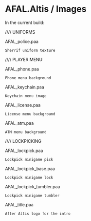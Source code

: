 # AFAL.Altis / Images

In the current build:

//// UNIFORMS

  AFAL_police.paa
  
    Sherrif uniform texture
    
//// PLAYER MENU
    
  AFAL_phone.paa
  
    Phone menu background
    
  AFAL_keychain.paa
  
    Keychain menu image
    
  AFAL_license.paa
  
    License menu background
    
  AFAL_atm.paa
  
    ATM menu background
    
//// LOCKPICKING
    
  AFAL_lockpick.paa
  
    Lockpick minigame pick
    
  AFAL_lockpick_base.paa
  
    Lockpick minigame lock
    
  AFAL_lockpick_tumbler.paa
  
    Lockpick minigame tumbler
    
    
    
  AFAL_title.paa
  
    After Altis logo for the intro
    
